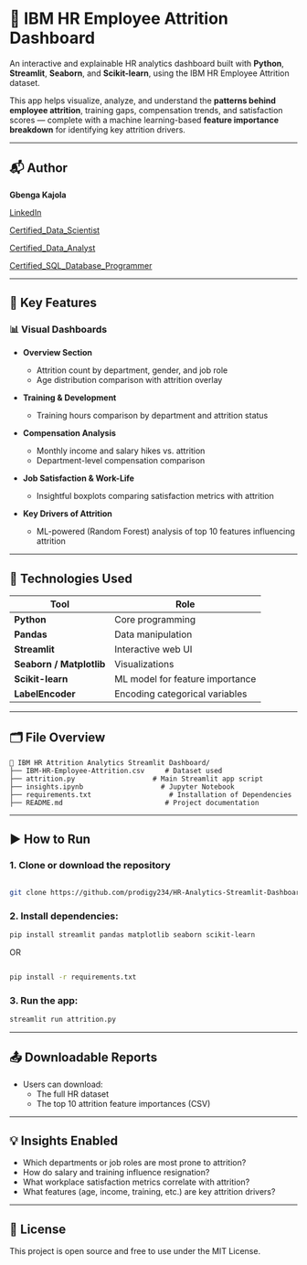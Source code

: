 
# 🧠 IBM HR Employee Attrition Dashboard

An interactive and explainable HR analytics dashboard built with **Python**, **Streamlit**, **Seaborn**, and **Scikit-learn**, using the IBM HR Employee Attrition dataset.

This app helps visualize, analyze, and understand the **patterns behind employee attrition**, training gaps, compensation trends, and satisfaction scores — complete with a machine learning-based **feature importance breakdown** for identifying key attrition drivers.

---

## 📬 Author

**Gbenga Kajola**

[LinkedIn](https://www.linkedin.com/in/kajolagbenga)

[Certified_Data_Scientist](https://www.datacamp.com/certificate/DSA0012312825030)

[Certified_Data_Analyst](https://www.datacamp.com/certificate/DAA0018583322187)

[Certified_SQL_Database_Programmer](https://www.datacamp.com/certificate/SQA0019722049554)

---

## 📌 Key Features

### 📊 Visual Dashboards
- **Overview Section**
  - Attrition count by department, gender, and job role
  - Age distribution comparison with attrition overlay

- **Training & Development**
  - Training hours comparison by department and attrition status

- **Compensation Analysis**
  - Monthly income and salary hikes vs. attrition
  - Department-level compensation comparison

- **Job Satisfaction & Work-Life**
  - Insightful boxplots comparing satisfaction metrics with attrition

- **Key Drivers of Attrition**
  - ML-powered (Random Forest) analysis of top 10 features influencing attrition

---

## 🧰 Technologies Used

| Tool | Role |
|------|------|
| **Python** | Core programming |
| **Pandas** | Data manipulation |
| **Streamlit** | Interactive web UI |
| **Seaborn / Matplotlib** | Visualizations |
| **Scikit-learn** | ML model for feature importance |
| **LabelEncoder** | Encoding categorical variables |

---

## 🗂 File Overview

```
📁 IBM HR Attrition Analytics Streamlit Dashboard/
├── IBM-HR-Employee-Attrition.csv     # Dataset used
├── attrition.py                   # Main Streamlit app script
├── insights.ipynb                   # Jupyter Notebook
├── requirements.txt                   # Installation of Dependencies
├── README.md                         # Project documentation

```

---

## ▶️ How to Run


### 1. **Clone or download the repository**

```bash

git clone https://github.com/prodigy234/HR-Analytics-Streamlit-Dashboard.git

```

### 2. **Install dependencies**:

```bash
pip install streamlit pandas matplotlib seaborn scikit-learn
```
OR 

```bash

pip install -r requirements.txt

```

### 3. **Run the app**:

```bash
streamlit run attrition.py
```

---

## 📤 Downloadable Reports

- Users can download:
  - The full HR dataset
  - The top 10 attrition feature importances (CSV)

---

## 💡 Insights Enabled

- Which departments or job roles are most prone to attrition?
- How do salary and training influence resignation?
- What workplace satisfaction metrics correlate with attrition?
- What features (age, income, training, etc.) are key attrition drivers?

---

## 📜 License

This project is open source and free to use under the MIT License.
